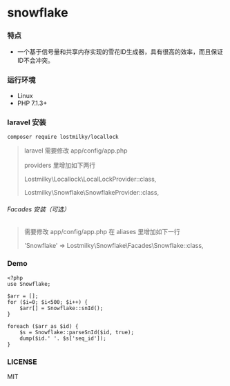 # snowflake

### 特点

- 一个基于信号量和共享内存实现的雪花ID生成器，具有很高的效率，而且保证ID不会冲突。


### 运行环境
- Linux
- PHP 7.1.3+

### laravel 安装
```
composer require lostmilky/locallock
```
> laravel 需要修改 app/config/app.php
> 
> providers 里增加如下两行
>
> Lostmilky\Locallock\LocalLockProvider::class,
>
> Lostmilky\Snowflake\SnowflakeProvider::class,

###### Facades 安装（可选）
> 需要修改 app/config/app.php 在 aliases 里增加如下一行
>
> 'Snowflake' => Lostmilky\Snowflake\Facades\Snowflake::class,


### Demo
```
<?php
use Snowflake;

$arr = [];
for ($i=0; $i<500; $i++) {
    $arr[] = Snowflake::snId();
}

foreach ($arr as $id) {
    $s = Snowflake::parseSnId($id, true);
    dump($id.' '. $s['seq_id']);
}

```


### LICENSE

 MIT
